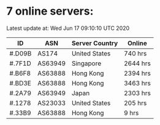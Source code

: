 # 7 online servers:

Latest update at: Wed Jun 17 09:10:10 UTC 2020

| ID | ASN | Server Country | Online |
| -- | --- | -------------- | ------ |
| #.D09B | AS174 | United States | 740 hrs |
| #.7F1D | AS63949 | Singapore | 2644 hrs |
| #.B6F8 | AS63888 | Hong Kong | 2394 hrs |
| #.BD3E | AS63888 | Hong Kong | 3463 hrs |
| #.2A79 | AS63949 | Japan | 2303 hrs |
| #.1278 | AS23033 | United States | 205 hrs |
| #.33B9 | AS63888 | Hong Kong | 9 hrs |

